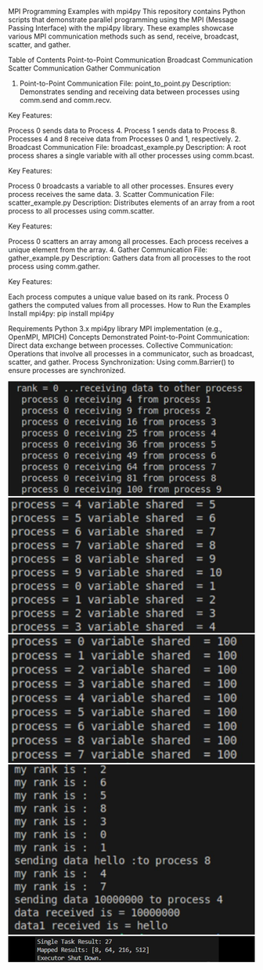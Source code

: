 MPI Programming Examples with mpi4py
This repository contains Python scripts that demonstrate parallel programming using the MPI (Message Passing Interface) with the mpi4py library. These examples showcase various MPI communication methods such as send, receive, broadcast, scatter, and gather.

Table of Contents
Point-to-Point Communication
Broadcast Communication
Scatter Communication
Gather Communication

1. Point-to-Point Communication
   File: point_to_point.py
   Description: Demonstrates sending and receiving data between processes using comm.send and comm.recv.

Key Features:

Process 0 sends data to Process 4.
Process 1 sends data to Process 8.
Processes 4 and 8 receive data from Processes 0 and 1, respectively. 2. Broadcast Communication
File: broadcast_example.py
Description: A root process shares a single variable with all other processes using comm.bcast.

Key Features:

Process 0 broadcasts a variable to all other processes.
Ensures every process receives the same data. 3. Scatter Communication
File: scatter_example.py
Description: Distributes elements of an array from a root process to all processes using comm.scatter.

Key Features:

Process 0 scatters an array among all processes.
Each process receives a unique element from the array. 4. Gather Communication
File: gather_example.py
Description: Gathers data from all processes to the root process using comm.gather.

Key Features:

Each process computes a unique value based on its rank.
Process 0 gathers the computed values from all processes.
How to Run the Examples
Install mpi4py:
pip install mpi4py

Requirements
Python 3.x
mpi4py library
MPI implementation (e.g., OpenMPI, MPICH)
Concepts Demonstrated
Point-to-Point Communication: Direct data exchange between processes.
Collective Communication: Operations that involve all processes in a communicator, such as broadcast, scatter, and gather.
Process Synchronization: Using comm.Barrier() to ensure processes are synchronized.

![alt text](44.jpeg) ![alt text](43.jpeg) ![alt text](42.jpeg) ![alt text](4.jpeg)![alt text](<Screenshot from 2025-01-04 03-16-05.png>)
